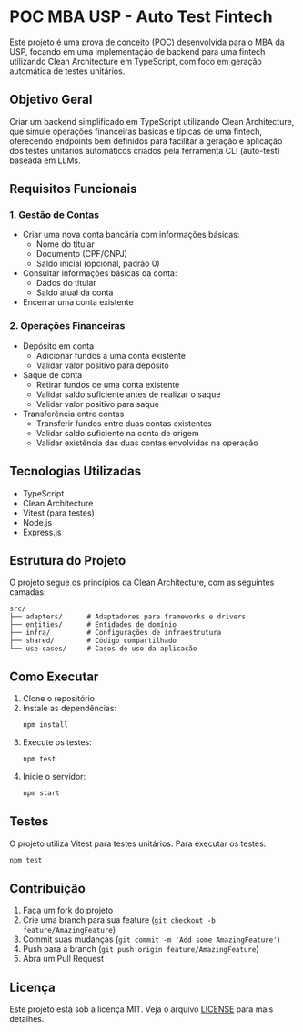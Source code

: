 # POC MBA USP - Auto Test Fintech

Este projeto é uma prova de conceito (POC) desenvolvida para o MBA da USP, focando em uma implementação de backend para uma fintech utilizando Clean Architecture em TypeScript, com foco em geração automática de testes unitários.

## Objetivo Geral

Criar um backend simplificado em TypeScript utilizando Clean Architecture, que simule operações financeiras básicas e típicas de uma fintech, oferecendo endpoints bem definidos para facilitar a geração e aplicação dos testes unitários automáticos criados pela ferramenta CLI (auto-test) baseada em LLMs.

## Requisitos Funcionais

### 1. Gestão de Contas
- Criar uma nova conta bancária com informações básicas:
  - Nome do titular
  - Documento (CPF/CNPJ)
  - Saldo inicial (opcional, padrão 0)
- Consultar informações básicas da conta:
  - Dados do titular
  - Saldo atual da conta
- Encerrar uma conta existente

### 2. Operações Financeiras
- Depósito em conta
  - Adicionar fundos a uma conta existente
  - Validar valor positivo para depósito
- Saque de conta
  - Retirar fundos de uma conta existente
  - Validar saldo suficiente antes de realizar o saque
  - Validar valor positivo para saque
- Transferência entre contas
  - Transferir fundos entre duas contas existentes
  - Validar saldo suficiente na conta de origem
  - Validar existência das duas contas envolvidas na operação

## Tecnologias Utilizadas

- TypeScript
- Clean Architecture
- Vitest (para testes)
- Node.js
- Express.js

## Estrutura do Projeto

O projeto segue os princípios da Clean Architecture, com as seguintes camadas:

```
src/
├── adapters/      # Adaptadores para frameworks e drivers
├── entities/      # Entidades de domínio
├── infra/         # Configurações de infraestrutura
├── shared/        # Código compartilhado
└── use-cases/     # Casos de uso da aplicação
```

## Como Executar

1. Clone o repositório
2. Instale as dependências:
   ```bash
   npm install
   ```
3. Execute os testes:
   ```bash
   npm test
   ```
4. Inicie o servidor:
   ```bash
   npm start
   ```

## Testes

O projeto utiliza Vitest para testes unitários. Para executar os testes:

```bash
npm test
```

## Contribuição

1. Faça um fork do projeto
2. Crie uma branch para sua feature (`git checkout -b feature/AmazingFeature`)
3. Commit suas mudanças (`git commit -m 'Add some AmazingFeature'`)
4. Push para a branch (`git push origin feature/AmazingFeature`)
5. Abra um Pull Request

## Licença

Este projeto está sob a licença MIT. Veja o arquivo [LICENSE](LICENSE) para mais detalhes.

